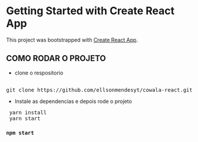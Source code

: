 # Getting Started with Create React App

This project was bootstrapped with [Create React App](https://github.com/facebook/create-react-app).

## COMO RODAR O PROJETO
- clone o respositorio 
<pre> 
git clone https://github.com/ellsonmendesyt/cowala-react.git
</pre>

- Instale as dependencias e depois rode o projeto
<pre>
 yarn install
 yarn start
</pre>

### `npm start`


